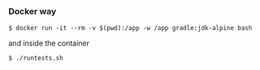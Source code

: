 ### Docker way

```
$ docker run -it --rm -v $(pwd):/app -w /app gradle:jdk-alpine bash
```
and inside the container
```
$ ./runtests.sh
```
